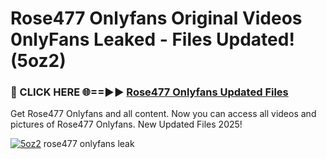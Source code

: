 # Rose477 Onlyfans Original Videos 0nlyFans Leaked - Files Updated! (5oz2)

<h3>🔴 CLICK HERE 🌐==►► <a href="https://hetstrat.blog/NMqPAm" rel="nofollow">Rose477 Onlyfans Updated Files</a></h3>

Get Rose477 Onlyfans and all content. Now you can access all videos and pictures of Rose477 Onlyfans. New Updated Files 2025!

[![5oz2](https://i.imgur.com/K7sEzmb.gif)](https://hetstrat.blog/NMqPAm)
rose477 onlyfans leak